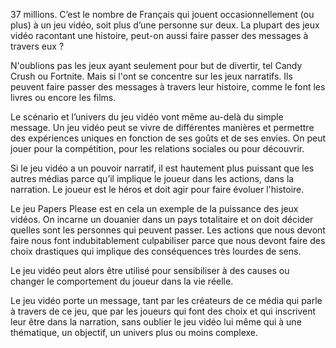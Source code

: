 37 millions. C’est le nombre de Français qui jouent occasionnellement (ou plus) à un jeu vidéo, soit plus d’une personne sur deux.
La plupart des jeux vidéo racontant une histoire, peut-on aussi faire passer des messages à travers eux ?

N'oublions pas les jeux ayant seulement pour but de divertir, tel Candy Crush ou Fortnite. Mais si l'ont se concentre sur les jeux narratifs. Ils peuvent faire passer des messages à travers leur histoire, comme le font les livres ou encore les films.

Le scénario et l’univers du jeu vidéo vont même au-delà du simple message. Un jeu vidéo peut se vivre de différentes manières et permettre des expériences uniques en fonction de ses goûts et de ses envies. On peut jouer pour la compétition, pour les relations sociales ou pour découvrir.

Si le jeu vidéo a un pouvoir narratif, il est hautement plus puissant que les autres médias parce qu’il implique le joueur dans les actions, dans la narration. Le joueur est le héros et doit agir pour faire évoluer l'histoire.

Le jeu Papers Please est en cela un exemple de la puissance des jeux vidéos.
On incarne un douanier dans un pays totalitaire et on doit décider quelles sont les personnes qui peuvent passer. Les actions que nous devont faire nous font indubitablement culpabiliser parce que nous devont faire des choix drastiques qui implique des conséquences très lourdes de sens.

Le jeu vidéo peut alors être utilisé pour sensibiliser à des causes ou changer le comportement du joueur dans la vie réelle.

Le jeu vidéo porte un message, tant par les créateurs de ce média qui parle à travers de ce jeu, que par les joueurs qui font des choix et qui inscrivent leur être dans la narration, sans oublier le jeu vidéo lui même qui à une thématique, un objectif, un univers plus ou moins complexe.